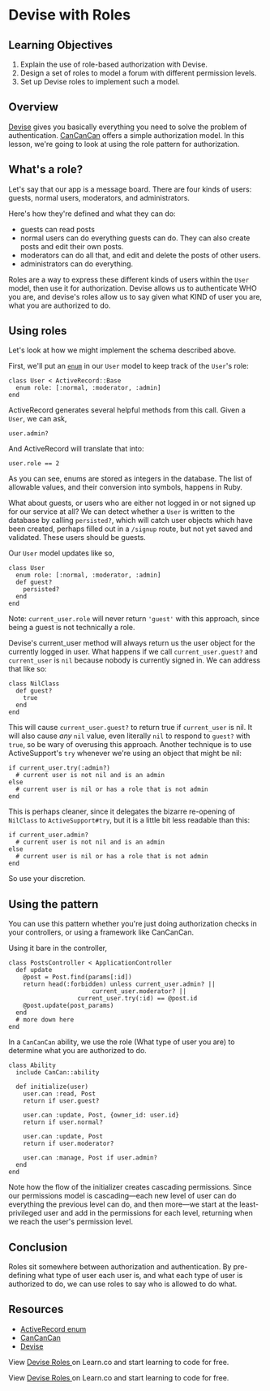 # Devise with Roles

## Learning Objectives

  1. Explain the use of role-based authorization with Devise.
  2. Design a set of roles to model a forum with different permission levels.
  3. Set up Devise roles to implement such a model.

## Overview

[Devise] gives you basically everything you need to solve the problem of authentication. [CanCanCan] offers a simple authorization model. In this lesson, we're going to look at using the role pattern for authorization.

## What's a role?

Let's say that our app is a message board. There are four kinds of users: guests, normal users, moderators, and administrators.

Here's how they're defined and what they can do:

   * guests can read posts
   * normal users can do everything guests can do. They can also create posts and edit their own posts.
   * moderators can do all that, and edit and delete the posts of other users.
   * administrators can do everything.

Roles are a way to express these different kinds of users within the `User` model, then use it for authorization.  Devise allows us to authenticate WHO you are, and devise's roles allow us to say given what KIND of user you are, what you are authorized to do.

## Using roles

Let's look at how we might implement the schema described above.

First, we'll put an [`enum`][ar_enum] in our `User` model to keep track of the `User`'s role:

    class User < ActiveRecord::Base
      enum role: [:normal, :moderator, :admin]
    end

ActiveRecord generates several helpful methods from this call. Given a `User`, we can ask,

    user.admin?

And ActiveRecord will translate that into:

    user.role == 2

As you can see, enums are stored as integers in the database. The list of allowable values, and their conversion into symbols, happens in Ruby.

What about guests, or users who are either not logged in or not signed up for our service at all? We can detect whether a `User` is written to the database by calling `persisted?`, which will catch user objects which have been created, perhaps filled out in a `/signup` route, but not yet saved and validated. These users should be guests.

Our `User` model updates like so,

    class User
      enum role: [:normal, :moderator, :admin]
      def guest?
        persisted?
      end
    end

Note: `current_user.role` will never return `'guest'` with this approach, since being a guest is not technically a role.

Devise's current_user method will always return us the user object for the currently logged in user.  What happens if we call `current_user.guest?` and `current_user` is `nil` because nobody is currently signed in. We can address that like so:

    class NilClass
      def guest?
        true
      end
    end

This will cause `current_user.guest?` to return true if `current_user` is nil. It will also cause *any* `nil` value, even literally `nil` to respond to `guest?` with `true`, so be wary of overusing this approach. Another technique is to use ActiveSupport's `try` whenever we're using an object that might be nil:

    if current_user.try(:admin?)
      # current user is not nil and is an admin
    else
      # current user is nil or has a role that is not admin
    end

This is perhaps cleaner, since it delegates the bizarre re-opening of `NilClass` to `ActiveSupport#try`, but it is a little bit less readable than this:

    if current_user.admin?
      # current user is not nil and is an admin
    else
      # current user is nil or has a role that is not admin
    end

So use your discretion.

## Using the pattern

You can use this pattern whether you're just doing authorization checks in your controllers, or using a framework like CanCanCan.

Using it bare in the controller,

    class PostsController < ApplicationController
      def update
        @post = Post.find(params[:id])
        return head(:forbidden) unless current_user.admin? ||
	       			       current_user.moderator? ||
				       current_user.try(:id) == @post.id
        @post.update(post_params)
      end
      # more down here
    end


In a `CanCanCan` ability, we use the role (What type of user you are) to determine what you are authorized to do.

    class Ability
      include CanCan::ability

      def initialize(user)
        user.can :read, Post
        return if user.guest?
        
        user.can :update, Post, {owner_id: user.id}
        return if user.normal?
        
        user.can :update, Post
        return if user.moderator?

        user.can :manage, Post if user.admin?
      end
    end

Note how the flow of the initializer creates cascading permissions. Since our permissions model is cascading—each new level of user can do everything the previous level can do, and then more—we start at the least-privileged user and add in the permissions for each level, returning when we reach the user's permission level.

## Conclusion
Roles sit somewhere between authorization and authentication.  By pre-defining what type of user each user is, and what each type of user is authorized to do, we can use roles to say who is allowed to do what.

## Resources

  * [ActiveRecord enum][ar_enum]
  * [CanCanCan]
  * [Devise]

[ar_enum]: http://edgeapi.rubyonrails.org/classes/ActiveRecord/Enum.html
[CanCanCan]: https://github.com/CanCanCommunity/cancancan
[Devise]: https://github.com/plataformatec/devise

<p data-visibility='hidden'>View <a href='https://learn.co/lessons/devise_roles_readme'>Devise Roles </a> on Learn.co and start learning to code for free.</p>

<p class='util--hide'>View <a href='https://learn.co/lessons/devise_roles_readme'>Devise Roles </a> on Learn.co and start learning to code for free.</p>

